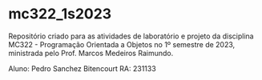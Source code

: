 # mc322_1s2023

Repositório criado para as atividades de laboratório e projeto da disciplina MC322 - Programação Orientada a Objetos no 1º semestre de 2023, ministrada pelo Prof. Marcos Medeiros Raimundo.

Aluno: Pedro Sanchez Bitencourt    RA: 231133